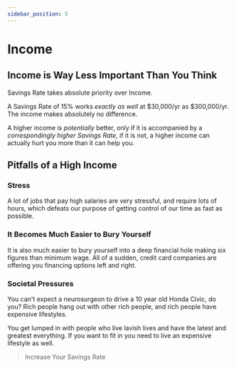 ```yaml
---
sidebar_position: 5
---
```


# Income

## Income is Way Less Important Than You Think

Savings Rate takes absolute priority over Income.

A Savings Rate of 15% works *exactly as well* at $30,000/yr as $300,000/yr. The income makes absolutely no difference.

A higher income is *potentially* better, only if it is accompanied by a *correspondingly higher Savings Rate*, if it is not, a higher income can actually hurt you more than it can help you.

## Pitfalls of a High Income

### Stress

A lot of jobs that pay high salaries are very stressful, and require lots of hours, which defeats our purpose of getting control of our time as fast as possible.

### It Becomes Much Easier to Bury Yourself

It is also much easier to bury yourself into a deep financial hole making six figures than minimum wage. All of a sudden, credit card companies are offering you financing options left and right.

### Societal Pressures

You can't expect a neurosurgeon to drive a 10 year old Honda Civic, do you? Rich people hang out with other rich people, and rich people have expensive lifestyles. 

You get lumped in with people who live lavish lives and have the latest and greatest everything. If you want to fit in you need to live an expensive lifestyle as well.

>Increase Your Savings Rate